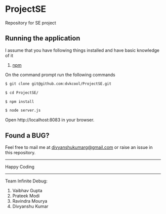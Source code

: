 # ProjectSE
Repository for SE project

## Running the application
I assume that you have following things installed and have basic knowledge of it
1. [npm](https://www.npmjs.com/)


On the command prompt run the following commands

```sh
$ git clone git@github.com:dvkcool/ProjectSE.git

$ cd ProjectSE/

$ npm install

$ node server.js

```
Open http://localhost:8083 in your browser.

## Found a BUG?
Feel free to mail me  at [divyanshukumarg@gmail.com](divyanshukumarg@gmail.com) or raise an issue in this repository.


__________________________________________________________________________________________________________
Happy Coding
__________________________________________________________________________________________________________
Team Infinite Debug:
1. Vaibhav Gupta
2. Prateek Modi
3. Ravindra Mourya
4. Divyanshu Kumar
